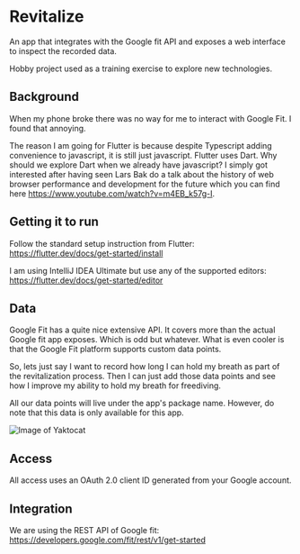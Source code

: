 # Revitalize

An app that integrates with the Google fit API and exposes a web interface to inspect the recorded data.

Hobby project used as a training exercise to explore new technologies.

## Background

When my phone broke there was no way for me to interact with Google Fit. I found that annoying.

The reason I am going for Flutter is because despite Typescript adding convenience to javascript, it is still just javascript. Flutter uses Dart. Why should we explore Dart when we already have javascript? I simply got interested after having seen Lars Bak do a talk about the history of web browser performance and development for the future which you can find here https://www.youtube.com/watch?v=m4EB_k57g-I.

## Getting it to run

Follow the standard setup instruction from Flutter: https://flutter.dev/docs/get-started/install

I am using IntelliJ IDEA Ultimate but use any of the supported editors: https://flutter.dev/docs/get-started/editor

## Data 

Google Fit has a quite nice extensive API. It covers more than the actual Google fit app exposes. Which is odd but whatever. What is even cooler is that the Google Fit platform supports custom data points. 

So, lets just say I want to record how long I can hold my breath as part of the revitalization process. Then I can just add those data points and see how I improve my ability to hold my breath for freediving.

All our data points will live under the app's package name. However, do note that this data is only available for this app.

![Image of Yaktocat](https://developers.google.com/fit/images/arch-gen.png)


## Access

All access uses an OAuth 2.0 client ID generated from your Google account.

## Integration

We are using the REST API of Google fit: https://developers.google.com/fit/rest/v1/get-started



